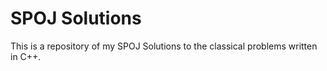 # SPOJ Solutions

This is a repository of my SPOJ Solutions to the classical problems written in C++.